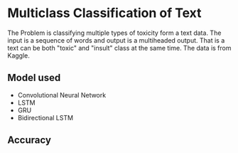 # Multiclass Classification of Text

The Problem is classifying multiple types of toxicity form a  text data. The input is a sequence of words and output is a multiheaded output. That is a text can be both "toxic" and "insult" class at the same time.
The data is from Kaggle.


## Model used
 - Convolutional Neural Network
 - LSTM
 - GRU
 - Bidirectional LSTM


## Accuracy




